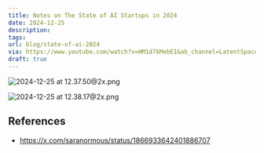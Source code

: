 ```yaml
---
title: Notes on The State of AI Startups in 2024
date: 2024-12-25
description: 
tags: 
url: blog/state-of-ai-2024
via: https://www.youtube.com/watch?v=HM1d7kMebEI&ab_channel=LatentSpace
draft: true
---
```

![2024-12-25 at 12.37.50@2x.png](https://images.nesin.io/f_auto,q_auto/qblog/AIEngineerGuide/images/2024-12/2024-12-25-at-12.37.50-at-2x.png)

![2024-12-25 at 12.38.17@2x.png](https://images.nesin.io/f_auto,q_auto/qblog/AIEngineerGuide/images/2024-12/2024-12-25-at-12.38.17-at-2x.png)


## References
- https://x.com/saranormous/status/1866933642401886707
